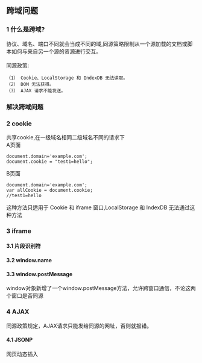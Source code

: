 
## 跨域问题

### 1 什么是跨域?

协议、域名、端口不同就会当成不同的域,同源策略限制从一个源加载的文档或脚本如何与来自另一个源的资源进行交互。<br/><br/>
同源政策:
```
（1） Cookie、LocalStorage 和 IndexDB 无法读取。
（2） DOM 无法获得。
（3） AJAX 请求不能发送。
```

### 解决跨域问题
### 2 cookie
共享cookie,在一级域名相同二级域名不同的请求下 <br/>
A页面
```
document.domain='example.com';
document.cookie = "test1=hello";
```
B页面
```
document.domain='example.com';
var allCookie = document.cookie;
//test1=hello
```
这种方法只适用于 Cookie 和 iframe 窗口,LocalStorage 和 IndexDB 无法通过这种方法

### 3 iframe
#### 3.1 片段识别符
#### 3.2 window.name
#### 3.3 window.postMessage
window对象新增了一个window.postMessage方法，允许跨窗口通信，不论这两个窗口是否同源

### 4 AJAX
同源政策规定，AJAX请求只能发给同源的网址，否则就报错。

#### 4.1 JSONP
网页动态插入<script>元素，由它向跨源网址发出请求,只能get请求
  
```

```

#### 4.2 WebSocket

#### 4.3 CORS 跨源资源分享（Cross-Origin Resource Sharing)
CORS是一个W3C标准，全称是"跨域资源共享


<br/><br/><br/><br/>
相关资料参考:<br/>
http://www.ruanyifeng.com/blog/2016/04/same-origin-policy.html
